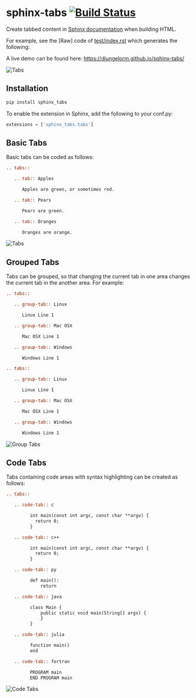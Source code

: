 sphinx-tabs [![Build Status](https://travis-ci.org/djungelorm/sphinx-tabs.svg?branch=master)](https://travis-ci.org/djungelorm/sphinx-tabs)
========================================

Create tabbed content in [Sphinx documentation](http://www.sphinx-doc.org) when building HTML.

For example, see the [Raw] code of [test/index.rst](test/index.rst) which generates the following:

A live demo can be found here: https://djungelorm.github.io/sphinx-tabs/

![Tabs](/images/tabs.gif)

Installation
----------------------------------------

```bash
pip install sphinx_tabs
```

To enable the extension in Sphinx, add the following to your conf.py:

```python
extensions = ['sphinx_tabs.tabs']
```

Basic Tabs
----------------------------------------

Basic tabs can be coded as follows:

```rst
.. tabs::

   .. tab:: Apples

      Apples are green, or sometimes red.

   .. tab:: Pears

      Pears are green.

   .. tab:: Oranges

      Oranges are orange.
```

![Tabs](/images/tabs.gif)

Grouped Tabs
----------------------------------------

Tabs can be grouped, so that changing the current tab in one area changes the current tab in the
another area. For example:

```rst
.. tabs::

   .. group-tab:: Linux

      Linux Line 1

   .. group-tab:: Mac OSX

      Mac OSX Line 1

   .. group-tab:: Windows

      Windows Line 1

.. tabs::

   .. group-tab:: Linux

      Linux Line 1

   .. group-tab:: Mac OSX

      Mac OSX Line 1

   .. group-tab:: Windows

      Windows Line 1
```

![Group Tabs](/images/groupTabs.gif)

Code Tabs
----------------------------------------

Tabs containing code areas with syntax highlighting can be created as follows:

```rst
.. tabs::

   .. code-tab:: c

         int main(const int argc, const char **argv) {
           return 0;
         }

   .. code-tab:: c++

         int main(const int argc, const char **argv) {
           return 0;
         }

   .. code-tab:: py

         def main():
             return

   .. code-tab:: java

         class Main {
             public static void main(String[] args) {
             }
         }

   .. code-tab:: julia

         function main()
         end

   .. code-tab:: fortran

         PROGRAM main
         END PROGRAM main
```

![Code Tabs](/images/codeTabs.gif)
